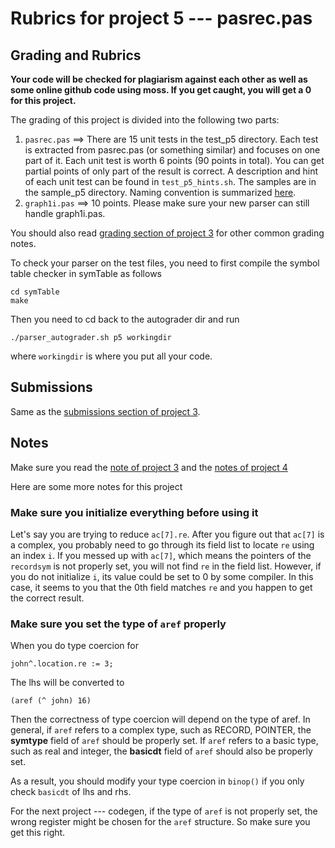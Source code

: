 # Rubrics for project 5 --- pasrec.pas

## Grading and Rubrics

**Your code will be checked for plagiarism against each other as well as some online github code using moss. If you get caught, you will get a 0 for this project.**

The grading of this project is divided into the following two parts:

1. `pasrec.pas` ==> There are 15 unit tests in the test_p5 directory. Each test 
   is extracted from pasrec.pas (or something similar) and focuses on one part 
   of it. Each unit test is worth 6 points (90 points in total). You can get
   partial points of only part of the result is correct. 
   A description and hint of each unit test can be found in `test_p5_hints.sh`.
   The samples are in the sample_p5 directory. Naming convention is summarized
   [here](https://github.com/zhanglx13/CS375_Compilers_Autograder#tests-and-samples).
2. `graph1i.pas` ==> 10 points. Please make sure your new parser can still 
   handle graph1i.pas.
   
You should also read [grading section of project 3](https://github.com/zhanglx13/CS375_Compilers_Autograder/blob/master/rubrics_p3_parsing_trivb.md#grading)
for other common grading notes.

To check your parser on the test files, you need to first compile  the symbol
table checker in symTable as follows
```
cd symTable
make
```
Then you need to cd back to the autograder dir and run
```
./parser_autograder.sh p5 workingdir
```
where `workingdir` is where you put all your code.

## Submissions

Same as the [submissions section of project 3](https://github.com/zhanglx13/CS375_Compilers_Autograder/blob/master/rubrics_p3_parsing_trivb.md#submissions).

## Notes

Make sure you read the [note of project 3](https://github.com/zhanglx13/CS375_Compilers_Autograder/blob/master/rubrics_p3_parsing_trivb.md#notes) 
and the [notes of project 4](https://github.com/zhanglx13/CS375_Compilers_Autograder/blob/master/rubrics_p4_parsing_graph1.md#notes)

Here are some more notes for this project

### Make sure you initialize everything before using it

Let's say you are trying to reduce `ac[7].re`. 
After you figure out that `ac[7]` is a complex, you probably need to go through 
its field list to locate `re` using an index `i`. 
If you messed up with `ac[7]`, which means the pointers of the `recordsym` is 
not properly set, you will not find `re` in the field list. 
However, if you do not initialize `i`, its value could be set to 0 by some compiler. 
In this case, it seems to you that the 0th field matches `re` and you happen 
to get the correct result.

### Make sure you set the type of `aref` properly

When you do type coercion for 
```
john^.location.re := 3;
```
The lhs will be converted to 
```
(aref (^ john) 16)
```
Then the correctness of type coercion will depend on the type of aref.
In general, if `aref` refers to a complex type, such as RECORD, POINTER, the 
**symtype** field of `aref` should be properly set. If `aref` refers to a basic 
type, such as real and integer, the **basicdt** field of `aref` should also be 
properly set.

As a result, you should modify your type coercion in `binop()` if you only
check `basicdt` of lhs and rhs. 

For the next project --- codegen, if the type of `aref` is not properly set, 
the wrong register might be chosen for the `aref` structure. So make sure 
you get this right.
